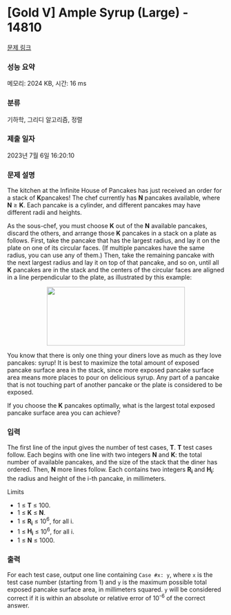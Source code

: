 # [Gold V] Ample Syrup (Large) - 14810 

[문제 링크](https://www.acmicpc.net/problem/14810) 

### 성능 요약

메모리: 2024 KB, 시간: 16 ms

### 분류

기하학, 그리디 알고리즘, 정렬

### 제출 일자

2023년 7월 6일 16:20:10

### 문제 설명

<p>The kitchen at the Infinite House of Pancakes has just received an order for a stack of <strong>K</strong>pancakes! The chef currently has <strong>N</strong> pancakes available, where <strong>N</strong> ≥ <strong>K</strong>. Each pancake is a cylinder, and different pancakes may have different radii and heights.</p>

<p>As the sous-chef, you must choose <strong>K</strong> out of the <strong>N</strong> available pancakes, discard the others, and arrange those <strong>K</strong> pancakes in a stack on a plate as follows. First, take the pancake that has the largest radius, and lay it on the plate on one of its circular faces. (If multiple pancakes have the same radius, you can use any of them.) Then, take the remaining pancake with the next largest radius and lay it on top of that pancake, and so on, until all <strong>K</strong> pancakes are in the stack and the centers of the circular faces are aligned in a line perpendicular to the plate, as illustrated by this example:</p>

<p style="text-align:center"><img alt="" src="https://onlinejudgeimages.s3-ap-northeast-1.amazonaws.com/problem/14809/1.png" style="height:136px; width:320px"></p>

<p>You know that there is only one thing your diners love as much as they love pancakes: syrup! It is best to maximize the total amount of exposed pancake surface area in the stack, since more exposed pancake surface area means more places to pour on delicious syrup. Any part of a pancake that is not touching part of another pancake or the plate is considered to be exposed.</p>

<p>If you choose the <strong>K</strong> pancakes optimally, what is the largest total exposed pancake surface area you can achieve?</p>

### 입력 

 <p>The first line of the input gives the number of test cases, <strong>T</strong>. <strong>T</strong> test cases follow. Each begins with one line with two integers <strong>N</strong> and <strong>K</strong>: the total number of available pancakes, and the size of the stack that the diner has ordered. Then, <strong>N</strong> more lines follow. Each contains two integers <strong>R<sub>i</sub></strong> and <strong>H<sub>i</sub></strong>: the radius and height of the i-th pancake, in millimeters.</p>

<p>Limits</p>

<ul>
	<li>1 ≤ <strong>T</strong> ≤ 100.</li>
	<li>1 ≤ <strong>K</strong> ≤ <strong>N</strong>.</li>
	<li>1 ≤ <strong>R<sub>i</sub></strong> ≤ 10<sup>6</sup>, for all i.</li>
	<li>1 ≤ <strong>H<sub>i</sub></strong> ≤ 10<sup>6</sup>, for all i.</li>
	<li>1 ≤ <strong>N</strong> ≤ 1000.</li>
</ul>

### 출력 

 <p>For each test case, output one line containing <code>Case #x: y</code>, where <code>x</code> is the test case number (starting from 1) and <code>y</code> is the maximum possible total exposed pancake surface area, in millimeters squared. <code>y</code> will be considered correct if it is within an absolute or relative error of 10<sup>-6</sup> of the correct answer.</p>

